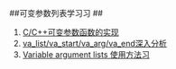 ##可变参数列表学习习 ##
1. [C/C++可变参数函数的实现](http://my.oschina.net/ijaychen/blog/165095)
2. [va_list/va_start/va_arg/va_end深入分析](http://www.cnblogs.com/justinzhang/archive/2011/09/29/2195969.html)
3. [Variable argument lists 使用方法习](http://gracelancy.com/blog/2014/05/05/variable-argument-lists/)


